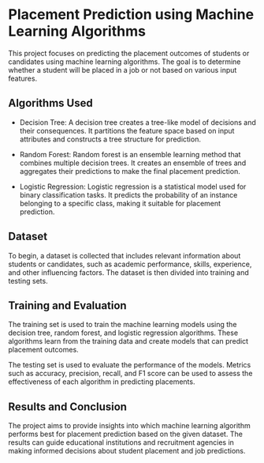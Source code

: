 # Placement Prediction using Machine Learning Algorithms

This project focuses on predicting the placement outcomes of students or candidates using machine learning algorithms. The goal is to determine whether a student will be placed in a job or not based on various input features.

## Algorithms Used

- Decision Tree: A decision tree creates a tree-like model of decisions and their consequences. It partitions the feature space based on input attributes and constructs a tree structure for prediction.

- Random Forest: Random forest is an ensemble learning method that combines multiple decision trees. It creates an ensemble of trees and aggregates their predictions to make the final placement prediction.

- Logistic Regression: Logistic regression is a statistical model used for binary classification tasks. It predicts the probability of an instance belonging to a specific class, making it suitable for placement prediction.

## Dataset

To begin, a dataset is collected that includes relevant information about students or candidates, such as academic performance, skills, experience, and other influencing factors. The dataset is then divided into training and testing sets.

## Training and Evaluation

The training set is used to train the machine learning models using the decision tree, random forest, and logistic regression algorithms. These algorithms learn from the training data and create models that can predict placement outcomes.

The testing set is used to evaluate the performance of the models. Metrics such as accuracy, precision, recall, and F1 score can be used to assess the effectiveness of each algorithm in predicting placements.

## Results and Conclusion

The project aims to provide insights into which machine learning algorithm performs best for placement prediction based on the given dataset. The results can guide educational institutions and recruitment agencies in making informed decisions about student placement and job predictions.

